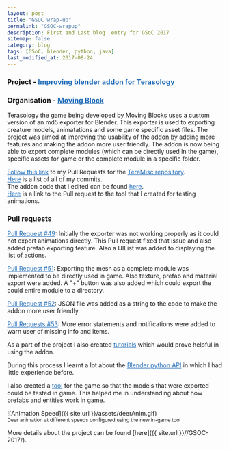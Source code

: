 ```yaml
---
layout: post
title: "GSOC wrap-up"
permalink: "GSOC-wrapup"
description: First and Last blog  entry for GSoC 2017
sitemap: false
category: blog
tags: [GSoC, blender, python, java]
last_modified_at: 2017-08-24
---
```


<style type="text/css">
	a { color: #1e6bb8; text-decoration: underline; }
	.page-header { color: #fff; text-align: center; background-color: #159957; background-image: radial-gradient(circle , #dbd534 1%, #3CA55C 30%,#3CA55C 100%);
		background-size: 400% 400%;
		padding: 5rem 6rem;
		background-position: 100% 100%;
		-webkit-animation: Gradient 25s cubic-bezier(0.25, 0.47, 0.66, 0.4) infinite;
		-moz-animation: Gradient 25s cubic-bezier(0.25, 0.47, 0.66, 0.4) infinite;
		animation: Gradient 25s cubic-bezier(0.25, 0.47, 0.66, 0.4) infinite;
	}
	@-webkit-keyframes Gradient {
			0% {
				background-position: 80% 0%;
			}
			25%{
				background-position: 60% 40%;
			}
			50%{
				background-position: 52% 70%;
			}
			75%{
				background-position: 37% 40%;
			}
			90%{
				background-position: 25% 20%;
			}
			100%{
				background-position: 80% 0%;
			}
		}/*summer*/
		@-moz-keyframes Gradient {
			0% {
				background-position: 80% 0%;
			}
			25%{
				background-position: 60% 40%;
			}
			50%{
				background-position: 52% 70%;
			}
			75%{
				background-position: 37% 40%;
			}
			90%{
				background-position: 25% 20%;
			}
			100%{
				background-position: 80% 0%;
			}
		}/*summer*/
		@keyframes Gradient {
			0% {
				background-position: 80% 0%;
			}
			25%{
				background-position: 60% 40%;
			}
			50%{
				background-position: 52% 70%;
			}
			75%{
				background-position: 37% 40%;
			}
			90%{
				background-position: 25% 20%;
			}
			100%{
				background-position: 80% 0%;
			}
		}/*summer*/
		}/*mojito*/
</style>
### Project - [Improving blender addon for Terasology](https://summerofcode.withgoogle.com/projects/#5727406135443456)
### Organisation - [Moving Block](https://github.com/MovingBlocks)  
Terasology the game being developed by Moving Blocks uses a custom version of an md5 exporter for Blender. This exporter is used to exporting creature models, animatations and some game specific asset files. The project was aimed at improving the usability of the addon by adding more features and making the addon more user friendly. The addon is now being able to export complete modules (which can be directly used in the game), specific assets for game or the complete module in a specific folder.


[Follow this link](https://github.com/MovingBlocks/TeraMisc/pulls?utf8=%E2%9C%93&q=is%3Apr%20author%3Akartikey0303%20) to my Pull Requests for the [TeraMisc repository](https://github.com/MovingBlocks/TeraMisc/).  
[Here](https://github.com/MovingBlocks/TeraMisc/commits?author=kartikey0303) is a list of all of my commits.  
The addon code that I edited can be found [here](https://github.com/MovingBlocks/TeraMisc/tree/master/blender_addons/io_md5_exporter).  
[Here](https://github.com/MovingBlocks/Terasology/pull/3070) is a link to the Pull request to the tool that I created for testing animations.

### Pull requests
[Pull Request #49](https://github.com/MovingBlocks/TeraMisc/pull/49): Initially the exporter was not working properly as it could not export animations directly. This Pull request fixed that issue and also added prefab exporting feature. Also a UIList was added to displaying the list of actions.

[Pull Request #51](https://github.com/MovingBlocks/TeraMisc/pull/51): Exporting the mesh as a complete module was implemented to be directly used in game. Also texture, prefab and material export were added. A "+" button was also added which could export the could entire module to a directory.

[Pull Request #52](https://github.com/MovingBlocks/TeraMisc/pull/52): JSON file was added as a string to the code to make the addon more user friendly.

[Pull Requests #53](https://github.com/MovingBlocks/TeraMisc/pull/53): More error statements and notifications were added to warn user of missing info and items.


As a part of the project I also created [tutorials](https://github.com/Terasology/TutorialAssetSystem/wiki/Installing-Blender-Add-on) which would prove helpful in using the addon.

During this process I learnt a lot about the [Blender python API](https://docs.blender.org/api/current/) in which I had little experience before.

I also created a [tool](https://github.com/MovingBlocks/Terasology/pull/3070) for the game so that the models that were exported could be tested in game. This helped me in understanding about how prefabs and entities work in game.

![Animation Speed]({{ site.url }}/assets/deerAnim.gif)  
<small>Deer animation at different speeds configured using the new in-game tool</small>

More details about the project can be found [here]({{ site.url }}//GSOC-2017/).
